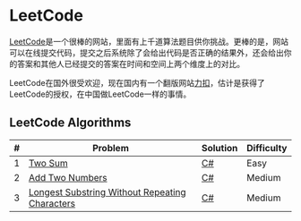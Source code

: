 # LeetCode
[LeetCode](https://leetcode.com)是一个很棒的网站，里面有上千道算法题目供你挑战。更棒的是，网站可以在线提交代码，提交之后系统除了会给出代码是否正确的结果外，还会给出你的答案和其他人已经提交的答案在时间和空间上两个维度上的对比。

LeetCode在国外很受欢迎，现在国内有一个翻版网站[力扣](https://leetcode-cn.com/)，估计是获得了LeetCode的授权，在中国做LeetCode一样的事情。

## LeetCode Algorithms
|#|Problem|Solution|Difficulty|
|-|-|-|-|
|1|[Two Sum](https://leetcode.com/problems/two-sum/)|[C#](https://github.com/xuqingxin/leetcode/blob/master/Algorithms/0001-Two.Sum.md)|Easy|
|2|[Add Two Numbers](https://leetcode.com/problems/add-two-numbers/)|[C#](https://github.com/xuqingxin/leetcode/blob/master/Algorithms/0002-Add.Two.Numbers.md)|Medium|
|3|[Longest Substring Without Repeating Characters](https://leetcode.com/problems/longest-substring-without-repeating-characters/)|[C#](https://github.com/xuqingxin/leetcode/blob/master/Algorithms/0003-Longest.Substring.Without.Repeating.Characters.md)|Medium|
